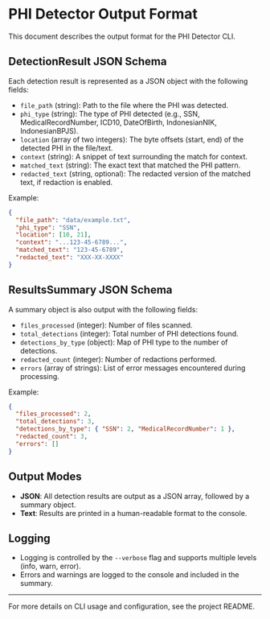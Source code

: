# PHI Detector Output Format

This document describes the output format for the PHI Detector CLI.

## DetectionResult JSON Schema

Each detection result is represented as a JSON object with the following fields:

- `file_path` (string): Path to the file where the PHI was detected.
- `phi_type` (string): The type of PHI detected (e.g., SSN, MedicalRecordNumber, ICD10, DateOfBirth, IndonesianNIK, IndonesianBPJS).
- `location` (array of two integers): The byte offsets (start, end) of the detected PHI in the file/text.
- `context` (string): A snippet of text surrounding the match for context.
- `matched_text` (string): The exact text that matched the PHI pattern.
- `redacted_text` (string, optional): The redacted version of the matched text, if redaction is enabled.

Example:
```json
{
  "file_path": "data/example.txt",
  "phi_type": "SSN",
  "location": [10, 21],
  "context": "...123-45-6789...",
  "matched_text": "123-45-6789",
  "redacted_text": "XXX-XX-XXXX"
}
```

## ResultsSummary JSON Schema

A summary object is also output with the following fields:

- `files_processed` (integer): Number of files scanned.
- `total_detections` (integer): Total number of PHI detections found.
- `detections_by_type` (object): Map of PHI type to the number of detections.
- `redacted_count` (integer): Number of redactions performed.
- `errors` (array of strings): List of error messages encountered during processing.

Example:
```json
{
  "files_processed": 2,
  "total_detections": 3,
  "detections_by_type": { "SSN": 2, "MedicalRecordNumber": 1 },
  "redacted_count": 3,
  "errors": []
}
```

## Output Modes

- **JSON**: All detection results are output as a JSON array, followed by a summary object.
- **Text**: Results are printed in a human-readable format to the console.

## Logging

- Logging is controlled by the `--verbose` flag and supports multiple levels (info, warn, error).
- Errors and warnings are logged to the console and included in the summary.

---

For more details on CLI usage and configuration, see the project README.
